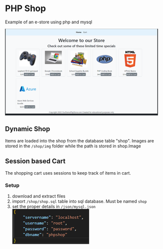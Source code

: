 # PHP Shop
Example of an e-store using php and mysql

![](setup/img/phpshop.png)


## Dynamic Shop
Items are loaded into the shop from the database table "shop". Images are stored in the `/shop/img` folder while the path is stored in shop.Image

## Session based Cart
The shopping cart uses sessions to keep track of items in cart.

### Setup
1. download and extract files
2. import `/shop/shop.sql` table into sql database. Must be named `shop`
3. set the proper details in `/json/mysql.json`  
![](setup/img/setup-mysql.png)
